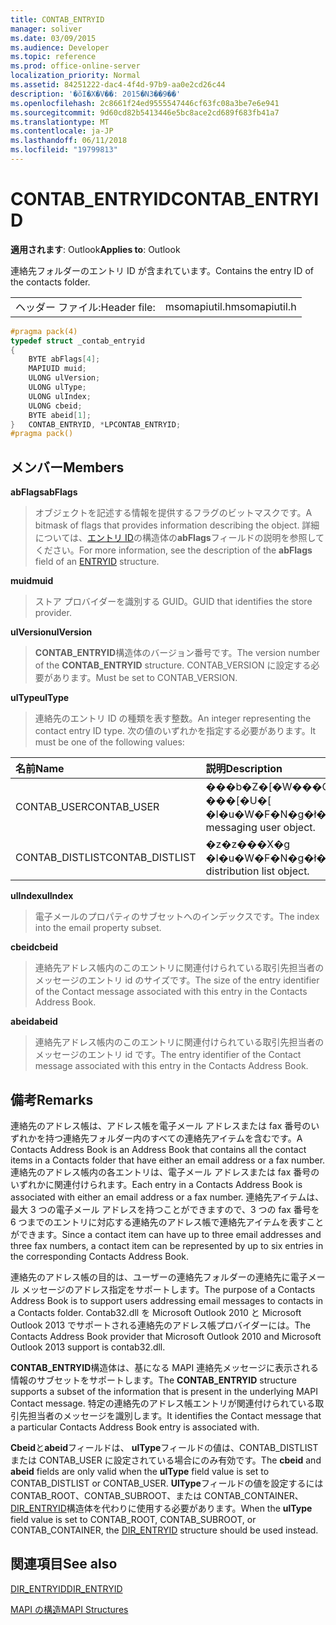 ```yaml
---
title: CONTAB_ENTRYID
manager: soliver
ms.date: 03/09/2015
ms.audience: Developer
ms.topic: reference
ms.prod: office-online-server
localization_priority: Normal
ms.assetid: 84251222-dac4-4f4d-97b9-aa0e2cd26c44
description: '�ŏI�X�V��: 2015�N3��9��'
ms.openlocfilehash: 2c8661f24ed9555547446cf63fc08a3be7e6e941
ms.sourcegitcommit: 9d60cd82b5413446e5bc8ace2cd689f683fb41a7
ms.translationtype: MT
ms.contentlocale: ja-JP
ms.lasthandoff: 06/11/2018
ms.locfileid: "19799813"
---
```

# <a name="contabentryid"></a><span data-ttu-id="8a287-103">CONTAB_ENTRYID</span><span class="sxs-lookup"><span data-stu-id="8a287-103">CONTAB_ENTRYID</span></span>

  
  
<span data-ttu-id="8a287-104">**適用されます**: Outlook</span><span class="sxs-lookup"><span data-stu-id="8a287-104">**Applies to**: Outlook</span></span> 
  
<span data-ttu-id="8a287-105">連絡先フォルダーのエントリ ID が含まれています。</span><span class="sxs-lookup"><span data-stu-id="8a287-105">Contains the entry ID of the contacts folder.</span></span>
  
|||
|:-----|:-----|
|<span data-ttu-id="8a287-106">ヘッダー ファイル:</span><span class="sxs-lookup"><span data-stu-id="8a287-106">Header file:</span></span>  <br/> |<span data-ttu-id="8a287-107">msomapiutil.h</span><span class="sxs-lookup"><span data-stu-id="8a287-107">msomapiutil.h</span></span>  <br/> |
   
```cpp
#pragma pack(4) 
typedef struct _contab_entryid
{
    BYTE abFlags[4];
    MAPIUID muid;
    ULONG ulVersion;
    ULONG ulType;
    ULONG ulIndex;
    ULONG cbeid;
    BYTE abeid[1];
}   CONTAB_ENTRYID, *LPCONTAB_ENTRYID;
#pragma pack() 
```

## <a name="members"></a><span data-ttu-id="8a287-108">メンバー</span><span class="sxs-lookup"><span data-stu-id="8a287-108">Members</span></span>

 <span data-ttu-id="8a287-109">**abFlags**</span><span class="sxs-lookup"><span data-stu-id="8a287-109">**abFlags**</span></span>
  
> <span data-ttu-id="8a287-110">オブジェクトを記述する情報を提供するフラグのビットマスクです。</span><span class="sxs-lookup"><span data-stu-id="8a287-110">A bitmask of flags that provides information describing the object.</span></span> <span data-ttu-id="8a287-111">詳細については、[エントリ ID](entryid.md)の構造体の**abFlags**フィールドの説明を参照してください。</span><span class="sxs-lookup"><span data-stu-id="8a287-111">For more information, see the description of the **abFlags** field of an [ENTRYID](entryid.md) structure.</span></span> 
    
 <span data-ttu-id="8a287-112">**muid**</span><span class="sxs-lookup"><span data-stu-id="8a287-112">**muid**</span></span>
  
> <span data-ttu-id="8a287-113">ストア プロバイダーを識別する GUID。</span><span class="sxs-lookup"><span data-stu-id="8a287-113">GUID that identifies the store provider.</span></span>
    
 <span data-ttu-id="8a287-114">**ulVersion**</span><span class="sxs-lookup"><span data-stu-id="8a287-114">**ulVersion**</span></span>
  
> <span data-ttu-id="8a287-115">**CONTAB_ENTRYID**構造体のバージョン番号です。</span><span class="sxs-lookup"><span data-stu-id="8a287-115">The version number of the **CONTAB_ENTRYID** structure.</span></span> <span data-ttu-id="8a287-116">CONTAB_VERSION に設定する必要があります。</span><span class="sxs-lookup"><span data-stu-id="8a287-116">Must be set to CONTAB_VERSION.</span></span> 
    
 <span data-ttu-id="8a287-117">**ulType**</span><span class="sxs-lookup"><span data-stu-id="8a287-117">**ulType**</span></span>
  
> <span data-ttu-id="8a287-118">連絡先のエントリ ID の種類を表す整数。</span><span class="sxs-lookup"><span data-stu-id="8a287-118">An integer representing the contact entry ID type.</span></span> <span data-ttu-id="8a287-119">次の値のいずれかを指定する必要があります。</span><span class="sxs-lookup"><span data-stu-id="8a287-119">It must be one of the following values:</span></span>
    
|<span data-ttu-id="8a287-120">**名前**</span><span class="sxs-lookup"><span data-stu-id="8a287-120">**Name**</span></span>|<span data-ttu-id="8a287-121">**説明**</span><span class="sxs-lookup"><span data-stu-id="8a287-121">**Description**</span></span>|
|:-----|:-----|
|<span data-ttu-id="8a287-122">CONTAB_USER</span><span class="sxs-lookup"><span data-stu-id="8a287-122">CONTAB_USER</span></span>  <br/> |<span data-ttu-id="8a287-123">���b�Z�[�W���O ���[�U�[ �I�u�W�F�N�g�ł��B</span><span class="sxs-lookup"><span data-stu-id="8a287-123">A messaging user object.</span></span>  <br/> |
|<span data-ttu-id="8a287-124">CONTAB_DISTLIST</span><span class="sxs-lookup"><span data-stu-id="8a287-124">CONTAB_DISTLIST</span></span>  <br/> |<span data-ttu-id="8a287-125">�z�z���X�g �I�u�W�F�N�g�ł��B</span><span class="sxs-lookup"><span data-stu-id="8a287-125">A distribution list object.</span></span>  <br/> |
   
 <span data-ttu-id="8a287-126">**ulIndex**</span><span class="sxs-lookup"><span data-stu-id="8a287-126">**ulIndex**</span></span>
  
> <span data-ttu-id="8a287-127">電子メールのプロパティのサブセットへのインデックスです。</span><span class="sxs-lookup"><span data-stu-id="8a287-127">The index into the email property subset.</span></span>
    
 <span data-ttu-id="8a287-128">**cbeid**</span><span class="sxs-lookup"><span data-stu-id="8a287-128">**cbeid**</span></span>
  
> <span data-ttu-id="8a287-129">連絡先アドレス帳内のこのエントリに関連付けられている取引先担当者のメッセージのエントリ id のサイズです。</span><span class="sxs-lookup"><span data-stu-id="8a287-129">The size of the entry identifier of the Contact message associated with this entry in the Contacts Address Book.</span></span>
    
 <span data-ttu-id="8a287-130">**abeid**</span><span class="sxs-lookup"><span data-stu-id="8a287-130">**abeid**</span></span>
  
> <span data-ttu-id="8a287-131">連絡先アドレス帳内のこのエントリに関連付けられている取引先担当者のメッセージのエントリ id です。</span><span class="sxs-lookup"><span data-stu-id="8a287-131">The entry identifier of the Contact message associated with this entry in the Contacts Address Book.</span></span>
    
## <a name="remarks"></a><span data-ttu-id="8a287-132">備考</span><span class="sxs-lookup"><span data-stu-id="8a287-132">Remarks</span></span>

<span data-ttu-id="8a287-133">連絡先のアドレス帳は、アドレス帳を電子メール アドレスまたは fax 番号のいずれかを持つ連絡先フォルダー内のすべての連絡先アイテムを含むです。</span><span class="sxs-lookup"><span data-stu-id="8a287-133">A Contacts Address Book is an Address Book that contains all the contact items in a Contacts folder that have either an email address or a fax number.</span></span> <span data-ttu-id="8a287-134">連絡先のアドレス帳内の各エントリは、電子メール アドレスまたは fax 番号のいずれかに関連付けられます。</span><span class="sxs-lookup"><span data-stu-id="8a287-134">Each entry in a Contacts Address Book is associated with either an email address or a fax number.</span></span> <span data-ttu-id="8a287-135">連絡先アイテムは、最大 3 つの電子メール アドレスを持つことができますので、3 つの fax 番号を 6 つまでのエントリに対応する連絡先のアドレス帳で連絡先アイテムを表すことができます。</span><span class="sxs-lookup"><span data-stu-id="8a287-135">Since a contact item can have up to three email addresses and three fax numbers, a contact item can be represented by up to six entries in the corresponding Contacts Address Book.</span></span>
  
<span data-ttu-id="8a287-136">連絡先のアドレス帳の目的は、ユーザーの連絡先フォルダーの連絡先に電子メール メッセージのアドレス指定をサポートします。</span><span class="sxs-lookup"><span data-stu-id="8a287-136">The purpose of a Contacts Address Book is to support users addressing email messages to contacts in a Contacts folder.</span></span> <span data-ttu-id="8a287-137">Contab32.dll を Microsoft Outlook 2010 と Microsoft Outlook 2013 でサポートされる連絡先のアドレス帳プロバイダーには。</span><span class="sxs-lookup"><span data-stu-id="8a287-137">The Contacts Address Book provider that Microsoft Outlook 2010 and Microsoft Outlook 2013 support is contab32.dll.</span></span>
  
<span data-ttu-id="8a287-138">**CONTAB_ENTRYID**構造体は、基になる MAPI 連絡先メッセージに表示される情報のサブセットをサポートします。</span><span class="sxs-lookup"><span data-stu-id="8a287-138">The **CONTAB_ENTRYID** structure supports a subset of the information that is present in the underlying MAPI Contact message.</span></span> <span data-ttu-id="8a287-139">特定の連絡先のアドレス帳エントリが関連付けられている取引先担当者のメッセージを識別します。</span><span class="sxs-lookup"><span data-stu-id="8a287-139">It identifies the Contact message that a particular Contacts Address Book entry is associated with.</span></span> 
  
<span data-ttu-id="8a287-140">**Cbeid**と**abeid**フィールドは、 **ulType**フィールドの値は、CONTAB_DISTLIST または CONTAB_USER に設定されている場合にのみ有効です。</span><span class="sxs-lookup"><span data-stu-id="8a287-140">The **cbeid** and **abeid** fields are only valid when the **ulType** field value is set to CONTAB_DISTLIST or CONTAB_USER.</span></span> <span data-ttu-id="8a287-141">**UlType**フィールドの値を設定するには CONTAB_ROOT、CONTAB_SUBROOT、または CONTAB_CONTAINER、 [DIR_ENTRYID](dir_entryid.md)構造体を代わりに使用する必要があります。</span><span class="sxs-lookup"><span data-stu-id="8a287-141">When the **ulType** field value is set to CONTAB_ROOT, CONTAB_SUBROOT, or CONTAB_CONTAINER, the [DIR_ENTRYID](dir_entryid.md) structure should be used instead.</span></span> 
  
## <a name="see-also"></a><span data-ttu-id="8a287-142">関連項目</span><span class="sxs-lookup"><span data-stu-id="8a287-142">See also</span></span>



[<span data-ttu-id="8a287-143">DIR_ENTRYID</span><span class="sxs-lookup"><span data-stu-id="8a287-143">DIR_ENTRYID</span></span>](dir_entryid.md)


[<span data-ttu-id="8a287-144">MAPI の構造</span><span class="sxs-lookup"><span data-stu-id="8a287-144">MAPI Structures</span></span>](mapi-structures.md)


